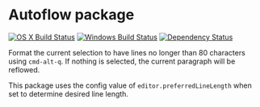 # Autoflow package
[![OS X Build Status](https://travis-ci.org/atom/autoflow.svg?branch=master)](https://travis-ci.org/atom/autoflow) [![Windows Build Status](https://ci.appveyor.com/api/projects/status/bsaqbg1fljpd9q1b/branch/master?svg=true)](https://ci.appveyor.com/project/Atom/autocomplete-html/branch/master) [![Dependency Status](https://david-dm.org/atom/autoflow.svg)](https://david-dm.org/atom/autoflow)

Format the current selection to have lines no longer than 80 characters using `cmd-alt-q`. If nothing is selected, the current paragraph will be reflowed.

This package uses the config value of `editor.preferredLineLength` when set to determine desired line length.
